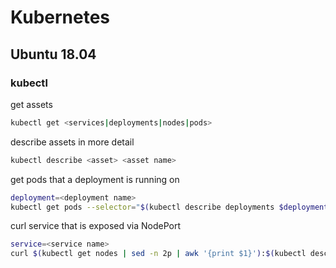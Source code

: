 # Kubernetes

## Ubuntu 18.04

### kubectl
get assets<br/>
```bash
kubectl get <services|deployments|nodes|pods>
```
describe assets in more detail<br/>
```bash
kubectl describe <asset> <asset name>
```
get pods that a deployment is running on<br/>
```bash
deployment=<deployment name>
kubectl get pods --selector="$(kubectl describe deployments $deployment | grep Selector | awk '{print $2}')" --output=wide`
```
curl service that is exposed via NodePort<br/>
```bash
service=<service name>
curl $(kubectl get nodes | sed -n 2p | awk '{print $1}'):$(kubectl describe service $service | grep NodePort: | awk '{print $3}' | sed 's/\/.*//')
```

